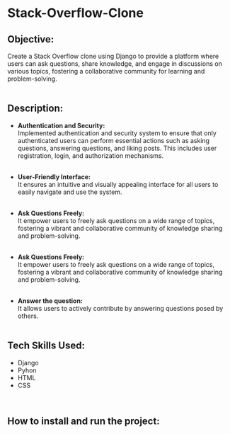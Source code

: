 # Stack-Overflow-Clone

## **Objective:**<br>  
Create a Stack Overflow clone using Django to provide a platform where users can ask questions, share knowledge, and engage in discussions on various topics, fostering a collaborative community for learning and problem-solving.
<br><br>

## **Description:**<br>
* **Authentication and Security:**<br>
Implemented authentication and security system to ensure that only authenticated users can perform essential actions such as asking questions, answering questions, and liking posts. This includes user registration, login, and authorization mechanisms. <br><br>

* **User-Friendly Interface:**<br>
It ensures an intuitive and visually appealing interface for all users to easily navigate and use the system.<br><br>

* **Ask Questions Freely:**<br>
It empower users to freely ask questions on a wide range of topics, fostering a vibrant and collaborative community of knowledge sharing and problem-solving.<br><br>

* **Ask Questions Freely:**<br>
It empower users to freely ask questions on a wide range of topics, fostering a vibrant and collaborative community of knowledge sharing and problem-solving.<br><br>

* **Answer the question:**<br>
It allows users to actively contribute by answering questions posed by others.<br><br>

## **Tech Skills Used:**
* Django
* Pyhon
* HTML
* CSS
<br>

## **How to install and run the project:**
